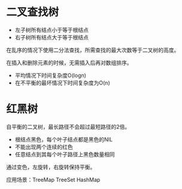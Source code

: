 # 二叉查找树

- 左子树所有结点小于等于根结点
- 右子树所有结点大于等于根结点

在乱序的情况下使用二分法查找，所需查找的最大次数等于二叉树的高度。

在插入和删除元素的时候，无需插入后再对数组排序。

- 平均情况下时间复杂度O(logn)
- 在不平衡的最坏情况下时间复杂度为O(n)

# 红黑树

自平衡的二叉树，最长路径不会超过最短路径的2倍。

- 根结点黑色，每个叶子结点都是黑色的NIL
- 不能出现两个连续的红色
- 任意结点到其每个叶子路径上黑色数量相同

通过变色，左旋转，右旋转保持平衡。

应用场景：TreeMap TreeSet HashMap
